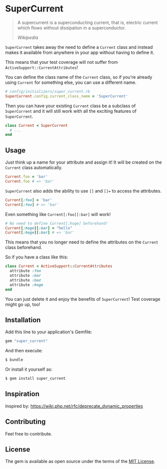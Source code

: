 # SuperCurrent

> A supercurrent is a superconducting current, that is, electric current which flows without  dissipation in a superconductor.
>
>*Wikipedia*

`SuperCurrent` takes away the need to define a `Current` class and instead makes it available from anywhere in your app without having to define it. 

This means that your test coverage will not suffer from `ActiveSupport::CurrentAttributes`!

You can define the class name of the `Current` class, so if you're already using `Current` for something else, you can use a different name.

```ruby
# config/initializers/super_current.rb
SuperCurrent.config.current_class_name = 'SuperCurrent'
```

Then you can have your existing `Current` class be a subclass of `SuperCurrent` and it will still work with all the exciting features of `SuperCurrent`.

```ruby
class Current < SuperCurrent
  # ...
end
```

## Usage
Just think up a name for your attribute and assign it! It will be created on the `Current` class automatically. 

```ruby
Current.foo = 'bar'
Current.foo # => 'bar'
```

`SuperCurrent` also adds the ability to use `[]` and `[]=` to access the attributes.

```ruby
Current[:foo] = 'bar'
Current[:foo] # => 'bar'
```

Even something like `Current[:foo][:bar]` will work!

```ruby
# No need to define Current[:hoge] beforehand!
Current[:hoge][:bar] = "hello"
Current[:hoge][:bar] # => 'bar'
```

This means that you no longer need to define the attributes on the `Current` class beforehand. 

So if you have a class like this:

```ruby
class Current < ActiveSupport::CurrentAttributes
  attribute :foo
  attribute :bar
  attribute :baz
  attribute :hoge
end
```

You can just delete it and enjoy the benefits of `SuperCurrent`! Test coverage might go up, too!

## Installation
Add this line to your application's Gemfile:

```ruby
gem "super_current"
```

And then execute:
```bash
$ bundle
```

Or install it yourself as:
```bash
$ gem install super_current
```

## Inspiration

Inspired by:
https://wiki.php.net/rfc/deprecate_dynamic_properties

## Contributing
Feel free to contribute. 

## License
The gem is available as open source under the terms of the [MIT License](https://opensource.org/licenses/MIT).
